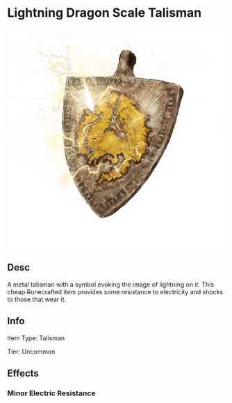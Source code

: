 # Lightning Dragon Scale Talisman

![](LightningDragonScaleTalisman.png)

## Desc

A metal talisman with a symbol evoking the image of lightning on it. This cheap Runecrafted item provides some resistance to electricity and shocks to those that wear it.

## Info

Item Type: Talisman

Tier: Uncommon

## Effects

### Minor Electric Resistance
